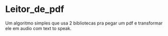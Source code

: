 # Leitor_de_pdf
Um algoritmo simples que usa 2 bibliotecas pra pegar um pdf e transformar ele em audio com text to speak.
